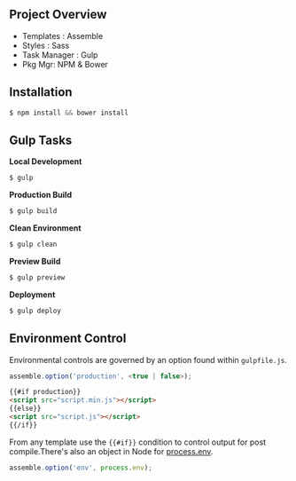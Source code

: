 ## Project Overview

 - Templates : Assemble
 - Styles : Sass
 - Task Manager : Gulp
 - Pkg Mgr: NPM & Bower

## Installation

```javascript
$ npm install && bower install
```

## Gulp Tasks

**Local Development**

```javascript
$ gulp
```

**Production Build**

```javascript
$ gulp build
```

**Clean Environment**

```javascript
$ gulp clean
```

**Preview Build**

```javascript
$ gulp preview
```

**Deployment**

```javascript
$ gulp deploy
```

## Environment Control

Environmental controls are governed by an option found within ``gulpfile.js``.

```javascript
assemble.option('production', <true | false>);
```

```html
{{#if production}}
<script src="script.min.js"></script>
{{else}}
<script src="script.js"></script>
{{/if}}
```

From any template use the ``{{#if}}`` condition to control output for post compile.There's also an object in Node for [process.env](https://nodejs.org/api/process.html#process_process_env).

```javascript
assemble.option('env', process.env);
```